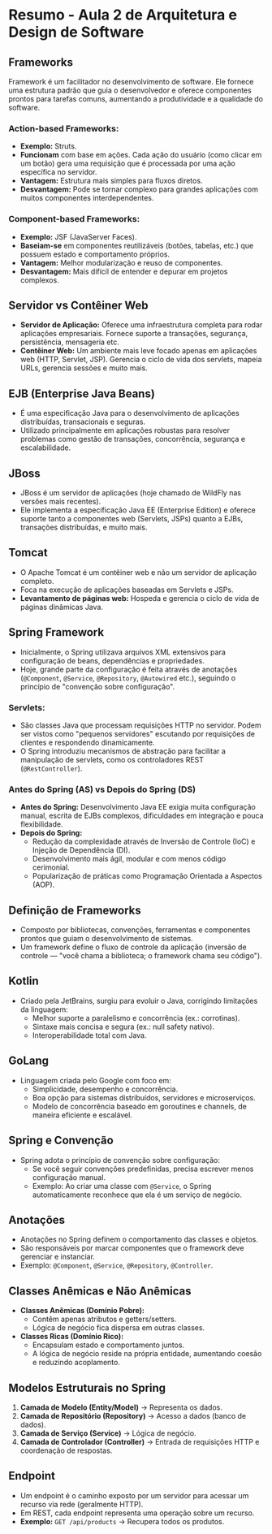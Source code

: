 # Resumo - Aula 2 de Arquitetura e Design de Software

## Frameworks
Framework é um facilitador no desenvolvimento de software. Ele fornece uma estrutura padrão que guia o desenvolvedor e oferece componentes prontos para tarefas comuns, aumentando a produtividade e a qualidade do software.

### Action-based Frameworks:
- **Exemplo:** Struts.
- **Funcionam** com base em ações. Cada ação do usuário (como clicar em um botão) gera uma requisição que é processada por uma ação específica no servidor.
- **Vantagem:** Estrutura mais simples para fluxos diretos.
- **Desvantagem:** Pode se tornar complexo para grandes aplicações com muitos componentes interdependentes.

### Component-based Frameworks:
- **Exemplo:** JSF (JavaServer Faces).
- **Baseiam-se** em componentes reutilizáveis (botões, tabelas, etc.) que possuem estado e comportamento próprios.
- **Vantagem:** Melhor modularização e reuso de componentes.
- **Desvantagem:** Mais difícil de entender e depurar em projetos complexos.

## Servidor vs Contêiner Web
- **Servidor de Aplicação:** Oferece uma infraestrutura completa para rodar aplicações empresariais. Fornece suporte a transações, segurança, persistência, mensageria etc.
- **Contêiner Web:** Um ambiente mais leve focado apenas em aplicações web (HTTP, Servlet, JSP). Gerencia o ciclo de vida dos servlets, mapeia URLs, gerencia sessões e muito mais.

## EJB (Enterprise Java Beans)
- É uma especificação Java para o desenvolvimento de aplicações distribuídas, transacionais e seguras.
- Utilizado principalmente em aplicações robustas para resolver problemas como gestão de transações, concorrência, segurança e escalabilidade.

## JBoss
- JBoss é um servidor de aplicações (hoje chamado de WildFly nas versões mais recentes).
- Ele implementa a especificação Java EE (Enterprise Edition) e oferece suporte tanto a componentes web (Servlets, JSPs) quanto a EJBs, transações distribuídas, e muito mais.

## Tomcat
- O Apache Tomcat é um contêiner web e não um servidor de aplicação completo.
- Foca na execução de aplicações baseadas em Servlets e JSPs.
- **Levantamento de páginas web:** Hospeda e gerencia o ciclo de vida de páginas dinâmicas Java.

## Spring Framework
- Inicialmente, o Spring utilizava arquivos XML extensivos para configuração de beans, dependências e propriedades.
- Hoje, grande parte da configuração é feita através de anotações (`@Component`, `@Service`, `@Repository`, `@Autowired` etc.), seguindo o princípio de "convenção sobre configuração".

### Servlets:
- São classes Java que processam requisições HTTP no servidor. Podem ser vistos como "pequenos servidores" escutando por requisições de clientes e respondendo dinamicamente.
- O Spring introduziu mecanismos de abstração para facilitar a manipulação de servlets, como os controladores REST (`@RestController`).

### Antes do Spring (AS) vs Depois do Spring (DS)
- **Antes do Spring:** Desenvolvimento Java EE exigia muita configuração manual, escrita de EJBs complexos, dificuldades em integração e pouca flexibilidade.
- **Depois do Spring:**
  - Redução da complexidade através de Inversão de Controle (IoC) e Injeção de Dependência (DI).
  - Desenvolvimento mais ágil, modular e com menos código cerimonial.
  - Popularização de práticas como Programação Orientada a Aspectos (AOP).

## Definição de Frameworks
- Composto por bibliotecas, convenções, ferramentas e componentes prontos que guiam o desenvolvimento de sistemas.
- Um framework define o fluxo de controle da aplicação (inversão de controle — "você chama a biblioteca; o framework chama seu código").

## Kotlin
- Criado pela JetBrains, surgiu para evoluir o Java, corrigindo limitações da linguagem:
  - Melhor suporte a paralelismo e concorrência (ex.: corrotinas).
  - Sintaxe mais concisa e segura (ex.: null safety nativo).
  - Interoperabilidade total com Java.

## GoLang
- Linguagem criada pelo Google com foco em:
  - Simplicidade, desempenho e concorrência.
  - Boa opção para sistemas distribuídos, servidores e microserviços.
  - Modelo de concorrência baseado em goroutines e channels, de maneira eficiente e escalável.

## Spring e Convenção
- Spring adota o princípio de convenção sobre configuração:
  - Se você seguir convenções predefinidas, precisa escrever menos configuração manual.
  - Exemplo: Ao criar uma classe com `@Service`, o Spring automaticamente reconhece que ela é um serviço de negócio.

## Anotações
- Anotações no Spring definem o comportamento das classes e objetos.
- São responsáveis por marcar componentes que o framework deve gerenciar e instanciar.
- Exemplo: `@Component`, `@Service`, `@Repository`, `@Controller`.

## Classes Anêmicas e Não Anêmicas
- **Classes Anêmicas (Domínio Pobre):**
  - Contêm apenas atributos e getters/setters.
  - Lógica de negócio fica dispersa em outras classes.
- **Classes Ricas (Domínio Rico):**
  - Encapsulam estado e comportamento juntos.
  - A lógica de negócio reside na própria entidade, aumentando coesão e reduzindo acoplamento.

## Modelos Estruturais no Spring
1. **Camada de Modelo (Entity/Model)** → Representa os dados.
2. **Camada de Repositório (Repository)** → Acesso a dados (banco de dados).
3. **Camada de Serviço (Service)** → Lógica de negócio.
4. **Camada de Controlador (Controller)** → Entrada de requisições HTTP e coordenação de respostas.

## Endpoint
- Um endpoint é o caminho exposto por um servidor para acessar um recurso via rede (geralmente HTTP).
- Em REST, cada endpoint representa uma operação sobre um recurso.
- **Exemplo:** `GET /api/products` → Recupera todos os produtos.
